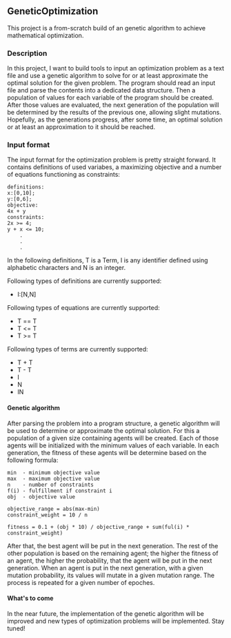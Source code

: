 ## GeneticOptimization
This project is a from-scratch build of an genetic algorithm to achieve mathematical optimization.

### Description
In this project, I want to build tools to input an optimization problem as a text file and use a genetic algorithm to solve for or at least approximate the optimal solution for the given problem. The program should read an input file and parse the contents into a dedicated data structure. Then a population of values for each variable of the program should be created. After those values are evaluated, the next generation of the population will be determined by the results of the previous one, allowing slight mutations. Hopefully, as the generations progress, after some time, an optimal solution or at least an approximation to it should be reached.

### Input format

The input format for the optimization problem is pretty straight forward. It contains definitions of used variabes, a maximizing objective and a number of equations functioning as constraints:
```
definitions:
x:[0,10];
y:[0,6];
objective:
4x + y
constraints:
2x >= 4;
y + x <= 10;
    .
    .
    .
```
In the following definitions, T is a Term, I is any identifier defined using alphabetic characters and N is an integer.

Following types of definitions are currently supported: 
- I:[N,N]

Following types of equations are currently supported:
- T == T
- T <= T
- T >= T

Following types of terms are currently supported:
- T + T
- T - T
- I
- N
- IN

#### Genetic algorithm

After parsing the problem into a program structure, a genetic algorithm will be used to determine or approximate the optimal solution. For this a population of a given size containing agents will be created. Each of those agents will be initialized with the minimum values of each variable. In each generation, the fitness of these agents will be determine based on the following formula:
```
min  - minimum objective value
max  - maximum objective value
n    - number of constraints
f(i) - fulfillment if constraint i
obj  - objective value

objective_range = abs(max-min)
constraint_weight = 10 / n

fitness = 0.1 + (obj * 10) / objective_range + sum(ful(i) * constraint_weight)
```
After that, the best agent will be put in the next generation. The rest of the other population is based on the remaining agent; the higher the fitness of an agent, the higher the probability, that the agent will be put in the next generation. When an agent is put in the next generation, with a given mutation probability, its values will mutate in a given mutation range. The process is repeated for a given number of epoches.

#### What's to come
In the near future, the implementation of the genetic algorithm will be improved and new types of optimization problems will be implemented. Stay tuned!